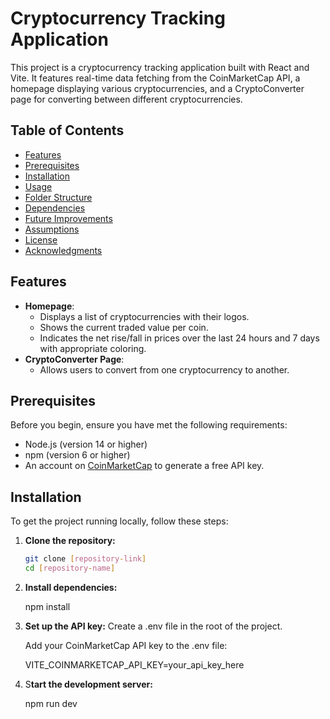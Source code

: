 # Cryptocurrency Tracking Application

This project is a cryptocurrency tracking application built with React and Vite. It features real-time data fetching from the CoinMarketCap API, a homepage displaying various cryptocurrencies, and a CryptoConverter page for converting between different cryptocurrencies.

## Table of Contents

- [Features](#features)
- [Prerequisites](#prerequisites)
- [Installation](#installation)
- [Usage](#usage)
- [Folder Structure](#folder-structure)
- [Dependencies](#dependencies)
- [Future Improvements](#future-improvements)
- [Assumptions](#assumptions)
- [License](#license)
- [Acknowledgments](#acknowledgments)

## Features

- **Homepage**: 
  - Displays a list of cryptocurrencies with their logos.
  - Shows the current traded value per coin.
  - Indicates the net rise/fall in prices over the last 24 hours and 7 days with appropriate coloring.
- **CryptoConverter Page**:
  - Allows users to convert from one cryptocurrency to another.

## Prerequisites

Before you begin, ensure you have met the following requirements:
- Node.js (version 14 or higher)
- npm (version 6 or higher)
- An account on [CoinMarketCap](https://coinmarketcap.com/) to generate a free API key.

## Installation

To get the project running locally, follow these steps:

1. **Clone the repository:**
   ```bash
   git clone [repository-link]
   cd [repository-name]
2. **Install dependencies:**

   npm install
   
4. **Set up the API key:**
   Create a .env file in the root of the project.

   Add your CoinMarketCap API key to the .env file:

   VITE_COINMARKETCAP_API_KEY=your_api_key_here

5. S**tart the development server:**

    npm run dev
